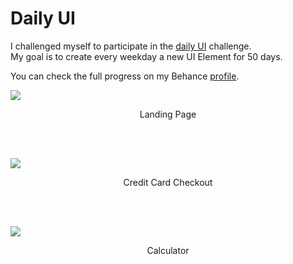 # Daily UI

I challenged myself to participate in the <a href="http://www.dailyui.co" target="_blank">daily UI</a> challenge. </br>
My goal is to create every weekday a new UI Element for 50 days.

You can check the full progress on my Behance <a href="https://www.behance.net/gallery/57148087/Daily-UI" target="_blank">profile</a>.
<br/>

![](https://mir-s3-cdn-cf.behance.net/project_modules/fs/40585b57148087.59cd4726b8d28.png)
<p align="center">
  Landing Page
</p>
<br/>
<br/>

![](https://mir-s3-cdn-cf.behance.net/project_modules/fs/52924857148087.59ce919d1cbf7.png)
<p align="center">
  Credit Card Checkout
</p>
<br/>
<br/>

![](https://mir-s3-cdn-cf.behance.net/project_modules/fs/bae78857148087.59ce919d1cfc8.png)
<p align="center">
  Calculator
</p>
<br/>
<br/>

